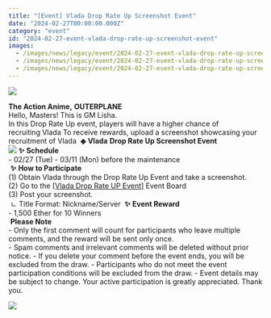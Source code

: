 ```yaml
---
title: "[Event] Vlada Drop Rate Up Screenshot Event"
date: "2024-02-27T00:00:00.000Z"
category: "event"
id: "2024-02-27-event-vlada-drop-rate-up-screenshot-event"
images:
  - /images/news/legacy/event/2024-02-27-event-vlada-drop-rate-up-screenshot-event/a273c3a2e24e4cbe8e5fa57a1991cb36.webp
  - /images/news/legacy/event/2024-02-27-event-vlada-drop-rate-up-screenshot-event/37f649cbea09417d8bab4b408eefe40a_002.webp
  - /images/news/legacy/event/2024-02-27-event-vlada-drop-rate-up-screenshot-event/897efdc7193d4ffabc97fb5f4dced9fd.webp
---
```


![](/images/news/legacy/event/2024-02-27-event-vlada-drop-rate-up-screenshot-event/a273c3a2e24e4cbe8e5fa57a1991cb36.webp)  

**The Action Anime,** **OUTERPLANE**  
Hello, Masters! This is GM Lisha.  
In this Drop Rate Up event, players will have a higher chance of recruiting Vlada To receive rewards, upload a screenshot showcasing your recruitment of Vlada  **◈** **Vlada** **Drop Rate Up Screenshot Event  
![](/images/news/legacy/event/2024-02-27-event-vlada-drop-rate-up-screenshot-event/37f649cbea09417d8bab4b408eefe40a_002.webp)** **✨** **Schedule**  
\- 02/27 (Tue) - 03/11 (Mon) before the maintenance  
 **✨** **How to Participate**  
(1) Obtain Vlada through the Drop Rate Up Event and take a screenshot.  
(2) Go to the [\[Vlada Drop Rate UP Event\]](https://page.onstove.com/outerplane/en/list/126722) Event Board  
(3) Post your screenshot.  
 ㄴ Title Format: Nickname/Server  **✨** **Event Reward**  
\- 1,500 Ether for 10 Winners  
 **Please Note**  
\- Only the first comment will count for participants who leave multiple comments, and the reward will be sent only once.  
\- Spam comments and irrelevant comments will be deleted without prior notice. - If you delete your comment before the event ends, you will be excluded from the draw. - Participants who do not meet the event participation conditions will be excluded from the draw. - Event details may be subject to change. Your active participation is greatly appreciated. Thank you.

![](/images/news/legacy/event/2024-02-27-event-vlada-drop-rate-up-screenshot-event/897efdc7193d4ffabc97fb5f4dced9fd.webp)
